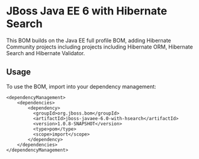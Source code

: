 JBoss Java EE 6 with Hibernate Search
=====================================

This BOM builds on the Java EE full profile BOM, adding Hibernate Community projects including projects including Hibernate ORM, Hibernate Search and Hibernate Validator.

Usage
-----

To use the BOM, import into your dependency management:

    <dependencyManagement>
        <dependencies>
            <dependency>
              <groupId>org.jboss.bom</groupId>
              <artifactId>jboss-javaee-6.0-with-hsearch</artifactId>
              <version>1.0.8-SNAPSHOT</version>
              <type>pom</type>
              <scope>import</scope>
            </dependency>
        </dependencies>
    </dependencyManagement> 

